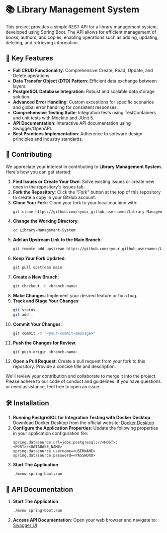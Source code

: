 # 📚 Library Management System

This project provides a simple REST API for a library management system, developed using Spring Boot. The API allows for efficient management of books, authors, and copies, enabling operations such as adding, updating, deleting, and retrieving information.

## 🌟 Key Features

- **Full CRUD Functionality**: Comprehensive Create, Read, Update, and Delete operations.
- **Data Transfer Object (DTO) Pattern**: Efficient data exchange between layers.
- **PostgreSQL Database Integration**: Robust and scalable data storage solution.
- **Advanced Error Handling**: Custom exceptions for specific scenarios and global error handling for consistent responses.
- **Comprehensive Testing Suite**: Integration tests using TestContainers and unit tests with Mockito and JUnit 5.
- **API Documentation**: Interactive API documentation using Swagger/OpenAPI.
- **Best Practices Implementation**: Adherence to software design principles and industry standards.

## 👥 Contributing

We appreciate your interest in contributing to **Library Management System**. Here's how you can get started:

1. **Find Issues or Create Your Own**: Solve existing issues or create new ones in the repository's issues tab.
2. **Fork the Repository**: Click the "Fork" button at the top of this repository to create a copy in your GitHub account.
3. **Clone Your Fork**: Clone your fork to your local machine with:
   ```bash
   git clone https://github.com/<your_github_username>/Library-Management-System.git
   ```
4. **Change the Working Directory**:
   ```bash
   cd Library-Management-System
   ```
5. **Add an Upstream Link to the Main Branch**:
   ```bash
   git remote add upstream https://github.com/<your_github_username>/Library-Management-System.git
   ```
6. **Keep Your Fork Updated**:
   ```bash
   git pull upstream main
   ```
7. **Create a New Branch**:
   ```bash
   git checkout -b <branch-name>
   ```
8. **Make Changes**: Implement your desired feature or fix a bug.
9. **Track and Stage Your Changes**:
   ```bash
   git status
   git add .
   ```
10. **Commit Your Changes**:
    ```bash
    git commit -m "<your-commit-message>"
    ```
11. **Push the Changes for Review**:
    ```bash
    git push origin <branch-name>
    ```
12. **Open a Pull Request**: Create a pull request from your fork to this repository. Provide a concise title and description.

We'll review your contribution and collaborate to merge it into the project. Please adhere to our code of conduct and guidelines. If you have questions or need assistance, feel free to open an issue.

## 🛠️ Installation

1. **Running PostgreSQL for Integration Testing with Docker Desktop**:
   Download Docker Desktop from the official website: [Docker Desktop](https://www.docker.com/products/docker-desktop/)
2. **Configure the Application Properties**:
   Update the following properties in your application configuration file:
   ```properties
   spring.datasource.url=jdbc:postgresql://<HOST>:<PORT>/<DATABASE_NAME>
   spring.datasource.username=<USERNAME>
   spring.datasource.password=<PASSWORD>
   ```
3. **Start The Application**:
   ```bash
   ./mvnw spring-boot:run
   ```

## 📖 API Documentation

1. **Start The Application**:
   ```bash
   ./mvnw spring-boot:run
   ```
2. **Access API Documentation**:
   Open your web browser and navigate to: [Swagger UI](http://localhost:8080/swagger-ui/index.html)
